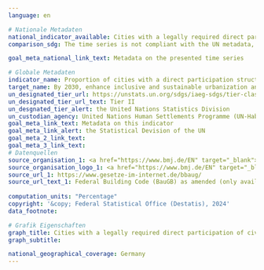```yaml
---
language: en    

# Nationale Metadaten    
national_indicator_available: Cities with a legally required direct participation of civil society in urban planning and management    
comparison_sdg: The time series is not compliant with the UN metadata, but provides additional information.    

goal_meta_national_link_text: Metadata on the presented time series    

# Globale Metadaten    
indicator_name: Proportion of cities with a direct participation structure of civil society in urban planning and management that operate regularly and democratically    
target_name: By 2030, enhance inclusive and sustainable urbanization and capacity for participatory, integrated and sustainable human settlement planning and management in all countries    
un_designated_tier_url: https://unstats.un.org/sdgs/iaeg-sdgs/tier-classification/    
un_designated_tier_url_text: Tier II    
un_desgnated_tier_alert: the United Nations Statistics Division    
un_custodian_agency: United Nations Human Settlements Programme (UN-Habitat)    
goal_meta_link_text: Metadata on this indicator    
goal_meta_link_alert: the Statistical Devision of the UN    
goal_meta_2_link_text:     
goal_meta_3_link_text:         
# Datenquellen
source_organisation_1: <a href="https://www.bmj.de/EN" target="_blank"> Federal Ministry of Justice and the Federal Office of Justice </a>
source_organisation_logo_1: <a href="https://www.bmj.de/EN" target="_blank"><img src="https://sdg-indikatoren.de/public/OrgImgEn/bmj.png" alt="Logo bmj" style="height:60px; width:148px"/></a>
source_url_1: https://www.gesetze-im-internet.de/bbaug/
source_url_text_1: Federal Building Code (BauGB) as amended (only available in German)
    
computation_units: "Percentage"    
copyright: '&copy; Federal Statistical Office (Destatis), 2024'    
data_footnote:     

# Grafik Eigenschaften    
graph_title: Cities with a legally required direct participation of civil society in urban planning and management
graph_subtitle:     

national_geographical_coverage: Germany    
---
```


<span></span>